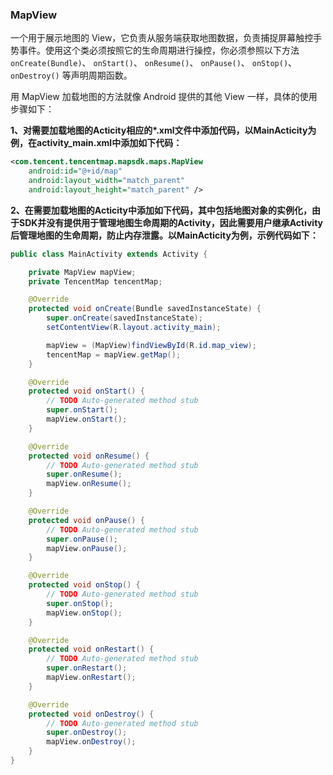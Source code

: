 ### MapView

一个用于展示地图的 View，它负责从服务端获取地图数据，负责捕捉屏幕触控手势事件。使用这个类必须按照它的生命周期进行操控，你必须参照以下方法 `onCreate(Bundle)`、 `onStart()`、 `onResume()`、 `onPause()`、 `onStop()`、 `onDestroy()` 等声明周期函数。

用 MapView 加载地图的方法就像 Android 提供的其他 View 一样，具体的使用步骤如下：

__1、对需要加载地图的Acticity相应的\*.xml文件中添加代码，以MainActicity为例，在activity\_main.xml中添加如下代码：__

```xml
<com.tencent.tencentmap.mapsdk.maps.MapView
    android:id="@+id/map"
    android:layout_width="match_parent"
    android:layout_height="match_parent" />
```

__2、在需要加载地图的Acticity中添加如下代码，其中包括地图对象的实例化，由于SDK并没有提供用于管理地图生命周期的Activity，因此需要用户继承Activity后管理地图的生命周期，防止内存泄露。以MainActicity为例，示例代码如下：__

```java
public class MainActivity extends Activity {

    private MapView mapView;
    private TencentMap tencentMap;

    @Override
    protected void onCreate(Bundle savedInstanceState) {
        super.onCreate(savedInstanceState);
        setContentView(R.layout.activity_main);

        mapView = (MapView)findViewById(R.id.map_view);
        tencentMap = mapView.getMap();
    }

    @Override
    protected void onStart() {
        // TODO Auto-generated method stub
        super.onStart();
        mapView.onStart();
    }

    @Override
    protected void onResume() {
        // TODO Auto-generated method stub
        super.onResume();
        mapView.onResume();
    }

    @Override
    protected void onPause() {
        // TODO Auto-generated method stub
        super.onPause();
        mapView.onPause();
    }

    @Override
    protected void onStop() {
        // TODO Auto-generated method stub
        super.onStop();
        mapView.onStop();
    }

    @Override
    protected void onRestart() {
        // TODO Auto-generated method stub
        super.onRestart();
        mapView.onRestart();
    }

    @Override
    protected void onDestroy() {
        // TODO Auto-generated method stub
        super.onDestroy();
        mapView.onDestroy();
    }
}
```
